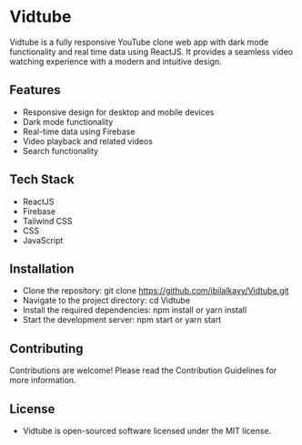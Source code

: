 
# **Vidtube**

Vidtube is a fully responsive YouTube clone web app with dark mode functionality and real time data using ReactJS. It provides a seamless video watching experience with a modern and intuitive design.

## **Features**

- Responsive design for desktop and mobile devices
- Dark mode functionality
- Real-time data using Firebase
- Video playback and related videos
- Search functionality

## **Tech Stack**

- ReactJS
- Firebase
- Tailwind CSS
- CSS
- JavaScript

## **Installation**

- Clone the repository: git clone https://github.com/ibilalkayy/Vidtube.git
- Navigate to the project directory: cd Vidtube
- Install the required dependencies: npm install or yarn install
- Start the development server: npm start or yarn start

## **Contributing**

Contributions are welcome! Please read the Contribution Guidelines for more information.

## **License**

- Vidtube is open-sourced software licensed under the MIT license.
